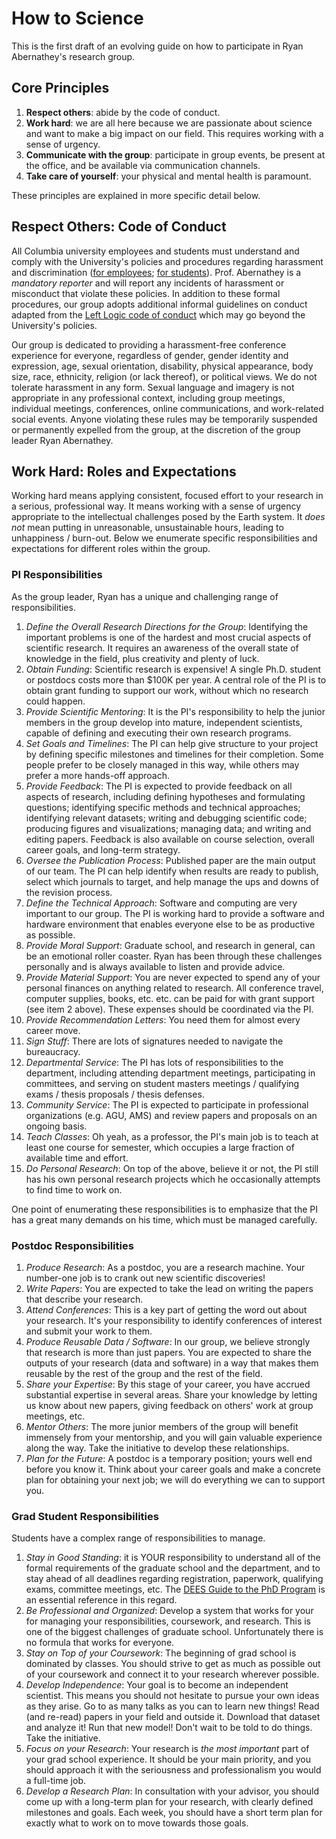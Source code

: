 # How to Science

This is the first draft of an evolving guide on how to participate in Ryan Abernathey's research group.

## Core Principles
1. **Respect others**: abide by the code of conduct.
1. **Work hard**: we are all here because we are passionate about science and want to make a big impact on our field.
   This requires working with a sense of urgency.
1. **Communicate with the group**: participate in group events, be present at the office, and be available via
   communication channels.  
1. **Take care of yourself**: your physical and mental health is paramount.

These principles are explained in more specific detail below.

## Respect Others: Code of Conduct

All Columbia university employees and students must understand and comply with the University's
policies and procedures regarding harassment and discrimination
([for employees](http://www.essential-policies.columbia.edu/policies-and-procedures-discrimination-and-harassment);
[for students](http://www.essential-policies.columbia.edu/gender-based-misconduct-policies-students)).
Prof. Abernathey is a *mandatory reporter* and will report any incidents of
harassment or misconduct that violate these policies. In addition to these formal procedures, our group adopts additional informal
guidelines on conduct adapted from the [Left Logic code of conduct](http://confcodeofconduct.com/) which may go beyond
the University's policies.

Our group is dedicated to providing a harassment-free conference experience for everyone, regardless of gender,
gender identity and expression, age, sexual orientation, disability, physical appearance, body size, race, ethnicity,
religion (or lack thereof), or political views. We do not tolerate harassment in any form.
Sexual language and imagery is not appropriate in any professional context, including group meetings, individual meetings,
conferences, online communications, and work-related social events. Anyone violating these rules may be temporarily suspended
or permanently expelled from the group, at the discretion of the group leader Ryan Abernathey.

## Work Hard: Roles and Expectations

Working hard means applying consistent, focused effort to your research in a serious, professional way.
It means working with a sense of urgency appropriate to the intellectual challenges posed by the Earth system.
It *does not* mean putting in unreasonable, unsustainable hours, leading to unhappiness / burn-out.
Below we enumerate specific responsibilities and expectations for different roles within the group.


### PI Responsibilities

As the group leader, Ryan has a unique and challenging range of responsibilities.

1. *Define the Overall Research Directions for the Group*: Identifying the important problems is one of the
   hardest and most crucial aspects of scientific research. It requires an awareness of the overall
   state of knowledge in the field, plus creativity and plenty of luck.
1. *Obtain Funding*: Scientific research is expensive! A single Ph.D. student or postdocs costs more
   than $100K per year. A central role of the PI is to obtain grant funding to support our work,
   without which no research could happen.
1. *Provide Scientific Mentoring*: It is the PI's responsibility to help the junior members in the group
   develop into mature, independent scientists, capable of defining and executing their own
   research programs.
1. *Set Goals and Timelines*: The PI can help give structure to your project by defining
   specific milestones and timelines for their completion. Some people prefer to be closely
   managed in this way, while others may prefer a more hands-off approach.
1. *Provide Feedback*: The PI is expected to provide feedback on all aspects of research,
   including defining hypotheses and formulating questions; identifying specific methods
   and technical approaches; identifying relevant datasets; writing and debugging scientific code; producing figures
   and visualizations; managing data; and writing and editing papers. Feedback is also available
   on course selection, overall career goals, and long-term strategy.
1. *Oversee the Publication Process*: Published paper are the main output of our team. The PI
   can help identify when results are ready to publish, select which journals to target, and
   help manage the ups and downs of the revision process.
1. *Define the Technical Approach*: Software and computing are very important to our group.
   The PI is working hard to provide a software and hardware environment that enables
   everyone else to be as productive as possible.
1. *Provide Moral Support*: Graduate school, and research in general, can be an emotional roller
   coaster. Ryan has been through these challenges personally and is always available to listen
   and provide advice.
1. *Provide Material Support*: You are never expected to spend any of your personal finances
   on anything related to research. All conference travel, computer supplies, books, etc. etc.
   can be paid for with grant support (see item 2 above). These expenses should be coordinated
   via the PI.
1. *Provide Recommendation Letters*: You need them for almost every career move.
1. *Sign Stuff*: There are lots of signatures needed to navigate the bureaucracy.
1. *Departmental Service*: The PI has lots of responsibilities to the department, including
   attending department meetings, participating in committees, and serving on student
   masters meetings / qualifying exams / thesis proposals / thesis defenses.
1. *Community Service*: The PI is expected to participate in professional organizations
   (e.g. AGU, AMS) and review papers and proposals on an ongoing basis.
1. *Teach Classes*: Oh yeah, as a professor, the PI's main job is to teach at least
   one course for semester, which occupies a large fraction of available time and effort.
1. *Do Personal Research*: On top of the above, believe it or not, the PI still has his
   own personal research projects which he occasionally attempts to find time to work on.

One point of enumerating these responsibilities is to emphasize that the PI has a great many
demands on his time, which must be managed carefully.


### Postdoc Responsibilities

1. *Produce Research*: As a postdoc, you are a research machine. Your number-one job
   is to crank out new scientific discoveries!
1. *Write Papers*: You are expected to take the lead on writing the papers that
   describe your research.
1. *Attend Conferences*: This is a key part of getting the word out about your research.
   It's your responsibility to identify conferences of interest and submit your
   work to them.
1. *Produce Reusable Data / Software*: In our group, we believe strongly that
   research is more than just papers. You are expected to share the outputs of
   your research (data and software) in a way that makes them reusable by the
   rest of the group and the rest of the field.
1. *Share your Expertise*: By this stage of your career, you have accrued substantial
   expertise in several areas. Share your knowledge by letting us know about new
   papers, giving feedback on others' work at group meetings, etc.
1. *Mentor Others*: The more junior members of the group will benefit immensely from
   your mentorship, and you will gain valuable experience along the way. Take
   the initiative to develop these relationships.
1. *Plan for the Future*: A postdoc is a temporary position; yours well end before you
   know it. Think about your career goals and make a concrete plan for obtaining
   your next job; we will do everything we can to support you.


### Grad Student Responsibilities

Students have a complex range of responsibilities to manage.

1. *Stay in Good Standing*: it is YOUR responsibility to understand all of the formal
   requirements of the graduate school and the department, and to stay ahead of all
   deadlines regarding registration, paperwork, qualifying exams, committee meetings,
   etc. The [DEES Guide to the PhD Program](http://eesc.columbia.edu/programs/graduate)
   is an essential reference in this regard.
1. *Be Professional and Organized*: Develop a system that works for your for managing
   your responsibilities, coursework, and research. This is one of the biggest
   challenges of graduate school. Unfortunately there is no formula that works for
   everyone.
1. *Stay on Top of your Coursework*: The beginning of grad school is dominated by
   classes. You should strive to get as much as possible out of your coursework
   and connect it to your research wherever possible.
1. *Develop Independence*: Your goal is to become an independent scientist. This means
   you should not hesitate to pursue your own ideas as they arise. Go to as many talks
   as you can to learn new things! Read (and re-read) papers in your field and outside
   it. Download that dataset and analyze it! Run that new model! Don't wait to be told to
   do things. Take the initiative.
1. *Focus on your Research*: Your research is _the most important_ part of your grad
   school experience. It should be your main priority, and you should approach it with
   the seriousness and professionalism you would a full-time job.
1. *Develop a Research Plan*: In consultation with your advisor, you should come up with a
   long-term plan for your research, with clearly defined milestones and goals.
   Each week, you should have a short term plan for exactly what to work on to move
   towards those goals.
